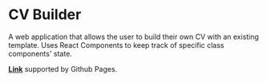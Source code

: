 # CV Builder

A web application that allows the user to build their own CV with an existing template. Uses React Components to keep track of specific class components' state.

**[Link]()** supported by Github Pages.